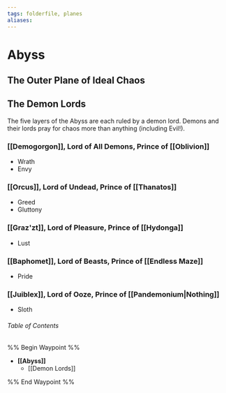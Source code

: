 ```yaml
---
tags: folderfile, planes
aliases:
---
```

# Abyss
## The Outer Plane of Ideal Chaos

## The Demon Lords
The five layers of the Abyss are each ruled by a demon lord. Demons and their lords pray for chaos more than anything (including Evil!).

### [[Demogorgon]], Lord of All Demons, Prince of [[Oblivion]]
- Wrath
- Envy

### [[Orcus]], Lord of Undead, Prince of [[Thanatos]]
- Greed
- Gluttony

### [[Graz'zt]], Lord of Pleasure, Prince of [[Hydonga]]
- Lust

### [[Baphomet]], Lord of Beasts, Prince of [[Endless Maze]]
- Pride

### [[Juiblex]], Lord of Ooze, Prince of [[Pandemonium|Nothing]]
- Sloth

###### Table of Contents
%% Begin Waypoint %%
- **[[Abyss]]**
	- [[Demon Lords]]

%% End Waypoint %%